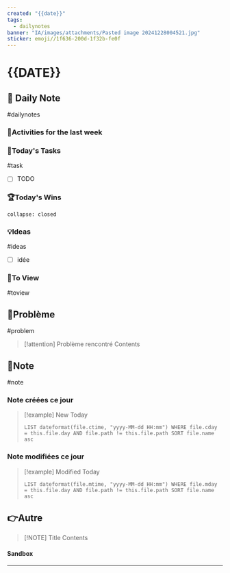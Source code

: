 ```yaml
---
created: "{{date}}"
tags:
  - dailynotes
banner: "IA/images/attachments/Pasted image 20241228004521.jpg"
sticker: emoji//1f636-200d-1f32b-fe0f
---
```

# {{DATE}}

## 📅 Daily Note

#dailynotes 
### 🥷Activities for the last week


### 🚀Today's Tasks
#task
- [ ] TODO


### 🏆Today's Wins

```ad-success
collapse: closed

```

### 💡Ideas
#ideas 
- [ ] idée

### 👀To View 
#toview 



## 🚨Problème
#problem

> [!attention] Problème rencontré 
> Contents


## 📝Note 
#note

### Note créées ce jour

> [!example] New Today
> ```dataview
> LIST dateformat(file.ctime, "yyyy-MM-dd HH:mm") WHERE file.cday = this.file.day AND file.path != this.file.path SORT file.name asc
> ```
> 
### Note modifiées ce jour

> [!example] Modified Today
> ```dataview 
> LIST dateformat(file.mtime, "yyyy-MM-dd HH:mm") WHERE file.mday = this.file.day AND file.path != this.file.path SORT file.name asc
> ```
> 

## 👉Autre

> [!NOTE] Title
> Contents

#### Sandbox



----
